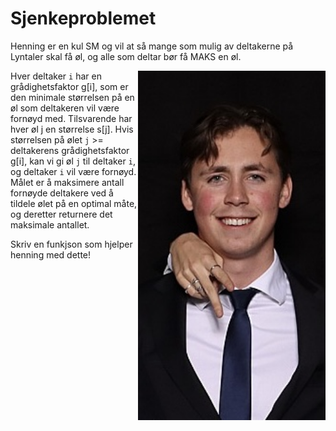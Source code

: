 # Sjenkeproblemet

Henning er en kul SM og vil at så mange som mulig av deltakerne på Lyntaler skal få øl, og alle som deltar bør få MAKS en øl.

<img src="img/henning.jpg" alt="Alt Text" width="300" align="right">

Hver deltaker `i` har en grådighetsfaktor g[i], som er den minimale størrelsen på en øl som deltakeren vil være fornøyd med. Tilsvarende har hver øl j en størrelse s[j]. Hvis størrelsen på ølet `j` >= deltakerens grådighetsfaktor g[i], kan vi gi øl `j` til deltaker `i`, og deltaker `i` vil være fornøyd. Målet er å maksimere antall fornøyde deltakere ved å tildele ølet på en optimal måte, og deretter returnere det maksimale antallet.

Skriv en funkjson som hjelper henning med dette!



